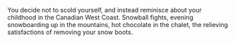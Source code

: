 You decide not to scold yourself, and instead
reminisce about your childhood in the Canadian West Coast.
Snowball fights, evening snowboarding up in the mountains,
hot chocolate in the chalet, the relieving satisfactions
of removing your snow boots.